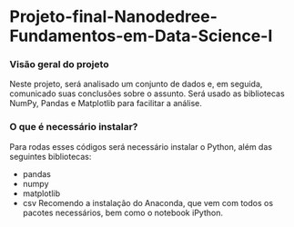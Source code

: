 # Projeto-final-Nanodedree-Fundamentos-em-Data-Science-I
### Visão geral do projeto
Neste projeto, será analisado um conjunto de dados e, em seguida, comunicado suas conclusões sobre o assunto. Será usado as bibliotecas NumPy, Pandas e Matplotlib para facilitar a análise.

### O que é necessário instalar?
Para rodas esses códigos será necessário instalar o Python, além das seguintes bibliotecas:
* pandas
* numpy
* matplotlib
* csv
Recomendo a instalação do Anaconda, que vem com todos os pacotes necessários, bem como o notebook iPython.

